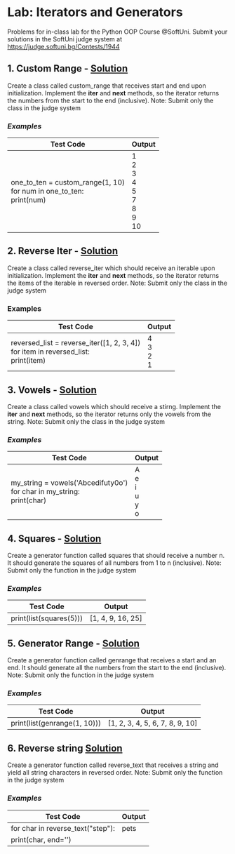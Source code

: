 # Lab: Iterators and Generators
Problems for in-class lab for the Python OOP Course @SoftUni. Submit your solutions in the SoftUni judge system at https://judge.softuni.bg/Contests/1944
## 1. Custom Range - [Solution](https://github.com/borislavstoychev/Soft_Uni/blob/master/soft_uni_OOP/Iterators%20and%20Generators/lab/custom_range_1.py)
Create a class called custom_range that receives start and end upon initialization. Implement the __iter__ and __next__ methods, so the iterator returns the numbers from the start to the end (inclusive).
Note: Submit only the class in the judge system
### *Examples*
|       Test Code       |      Output       |
|-----------------------|-------------------|
|one_to_ten = custom_range(1, 10)<br>for num in one_to_ten:<br>print(num) |  1<br>2<br>3<br>4<br>5<br>7<br>8<br>9<br>10
## 2. Reverse Iter - [Solution](https://github.com/borislavstoychev/Soft_Uni/blob/master/soft_uni_OOP/Iterators%20and%20Generators/lab/reverse_iter_2.py)
Create a class called reverse_iter which should receive an iterable upon initialization. Implement the __iter__ and __next__ methods, so the iterator returns the items of the iterable in reversed order.
Note: Submit only the class in the judge system
### Examples
|       Test Code       |      Output       |
|-----------------------|-------------------|
|reversed_list = reverse_iter([1, 2, 3, 4])<br>for item in reversed_list:<br>       print(item)          |4<br>3<br>2<br>1          |

## 3. Vowels - [Solution](https://github.com/borislavstoychev/Soft_Uni/blob/master/soft_uni_OOP/Iterators%20and%20Generators/lab/vowels_3.py)
Create a class called vowels which should receive a stirng. Implement the __iter__ and __next__ methods, so the iterator returns only the vowels from the string.
Note: Submit only the class in the judge system
### *Examples*
|       Test Code       |      Output       |
|-----------------------|-------------------|
my_string = vowels('Abcedifuty0o')<br>for char in my_string:<br> print(char)| A<br>e<br>i<br>u<br>y<br>o

## 4. Squares - [Solution](https://github.com/borislavstoychev/Soft_Uni/blob/master/soft_uni_OOP/Iterators%20and%20Generators/lab/squares_4.py)
Create a generator function called squares that should receive a number n. It should generate the squares of all numbers from 1 to n (inclusive).
Note: Submit only the function in the judge system
### *Examples*
Test Code| Output
---------| ------
print(list(squares(5)))| [1, 4, 9, 16, 25]

## 5. Generator Range - [Solution](https://github.com/borislavstoychev/Soft_Uni/blob/master/soft_uni_OOP/Iterators%20and%20Generators/lab/generato_range_5.py)
Create a generator function called genrange that receives a start and an end. It should generate all the numbers from the start to the end (inclusive).
Note: Submit only the function in the judge system
### *Examples*
Test Code | Output
----------| ------
print(list(genrange(1, 10)))| [1, 2, 3, 4, 5, 6, 7, 8, 9, 10]

## 6. Reverse string [Solution](https://github.com/borislavstoychev/Soft_Uni/blob/master/soft_uni_OOP/Iterators%20and%20Generators/lab/reverse_string_6.py)
Create a generator function called reverse_text that receives a string and yield all string characters in reversed order.
Note: Submit only the function in the judge system
### *Examples*
Test Code | Output
----------| ------
for char in reverse_text("step"):| pets
    print(char, end='')|

